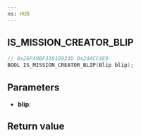 ```yaml
---
ns: HUD
---
```

## IS_MISSION_CREATOR_BLIP

```c
// 0x26F49BF3381D933D 0x24ACC4E9
BOOL IS_MISSION_CREATOR_BLIP(Blip blip);
```


## Parameters
* **blip**: 

## Return value
